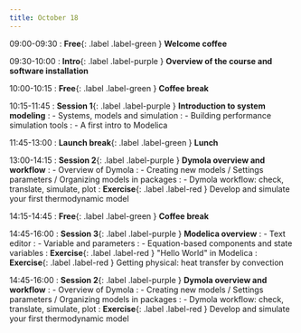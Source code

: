 ```yaml
---
title: October 18
---
```


09:00-09:30 
: **Free**{: .label .label-green } **Welcome coffee**

09:30-10:00 
: **Intro**{: .label .label-purple } **Overview of the course and software installation**

10:00-10:15 
: **Free**{: .label .label-green } **Coffee break**

10:15-11:45 
: **Session 1**{: .label .label-purple } **Introduction to system modeling**
: - Systems, models and simulation
: - Building performance simulation tools
: - A first intro to Modelica

11:45-13:00 
: **Launch break**{: .label .label-green } **Lunch**

13:00-14:15 
: **Session 2**{: .label .label-purple } **Dymola overview and workflow**
: - Overview of Dymola
: - Creating new models / Settings parameters / Organizing models in packages
: - Dymola workflow: check, translate, simulate, plot
: **Exercise**{: .label .label-red } Develop and simulate your first thermodynamic model

14:15-14:45 
: **Free**{: .label .label-green } **Coffee break**

14:45-16:00 
: **Session 3**{: .label .label-purple } **Modelica overview**
: - Text editor
: - Variable and parameters
: - Equation-based components and state variables
: **Exercise**{: .label .label-red } "Hello World" in Modelica
: **Exercise**{: .label .label-red } Getting physical: heat transfer by convection

14:45-16:00 
: **Session 2**{: .label .label-purple } **Dymola overview and workflow**
: - Overview of Dymola
: - Creating new models / Settings parameters / Organizing models in packages
: - Dymola workflow: check, translate, simulate, plot
: **Exercise**{: .label .label-red } Develop and simulate your first thermodynamic model



